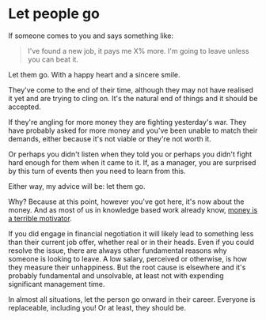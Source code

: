 # Let people go
If someone comes to you and says something like:

> I've found a new job, it pays me X% more. I'm going to leave unless you can beat it.

Let them go. With a happy heart and a sincere smile. 

They've come to the end of their time, although they may not have realised it yet and are trying to cling on. It's the natural end of things and it should be accepted. 

If they're angling for more money they are fighting yesterday's war. They have probably asked for more money and you've been unable to match their demands, either because it's not viable or they're not worth it. 

Or perhaps you didn't listen when they told you or perhaps you didn't fight hard enough for them when it came to it. If, as a manager, you are surprised by this turn of events then you need to learn from this.

Either way, my advice will be: let them go. 

Why? Because at this point, however you've got here, it's now about the money. And as most of us in knowledge based work already know, [money is a terrible motivator](https://hbr.org/2013/04/does-money-really-affect-motiv).

If you did engage in financial negotiation it will likely lead to something less than their current job offer, whether real or in their heads. Even if you could resolve the issue, there are always other fundamental reasons why someone is looking to leave. A low salary, perceived or otherwise, is how they measure their unhappiness. But the root cause is elsewhere and it's probably fundamental and unsolvable, at least not with expending significant management time. 

In almost all situations, let the person go onward in their career. Everyone is replaceable, including you! Or at least, they should be.
